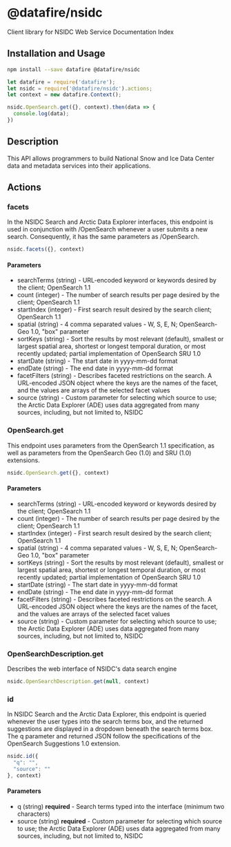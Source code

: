 # @datafire/nsidc

Client library for NSIDC Web Service Documentation Index

## Installation and Usage
```bash
npm install --save datafire @datafire/nsidc
```

```js
let datafire = require('datafire');
let nsidc = require('@datafire/nsidc').actions;
let context = new datafire.Context();

nsidc.OpenSearch.get({}, context).then(data => {
  console.log(data);
})
```

## Description
This API allows programmers to build National Snow and Ice Data Center data and metadata services into their applications.

## Actions
### facets
In the NSIDC Search and Arctic Data Explorer interfaces, this endpoint is used in conjunction with /OpenSearch whenever a user submits a new search. Consequently, it has the same parameters as /OpenSearch.


```js
nsidc.facets({}, context)
```

#### Parameters
* searchTerms (string) - URL-encoded keyword or keywords desired by the client; OpenSearch 1.1
* count (integer) - The number of search results per page desired by the client; OpenSearch 1.1
* startIndex (integer) - First search result desired by the search client; OpenSearch 1.1
* spatial (string) - 4 comma separated values - W, S, E, N; OpenSearch-Geo 1.0, "box" parameter
* sortKeys (string) - Sort the results by most relevant (default), smallest or largest spatial area, shortest or longest temporal duration, or most recently updated; partial implementation of OpenSearch SRU 1.0
* startDate (string) - The start date in yyyy-mm-dd format
* endDate (string) - The end date in yyyy-mm-dd format
* facetFilters (string) - Describes faceted restrictions on the search. A URL-encoded JSON object where the keys are the names of the facet, and the values are arrays of the selected facet values
* source (string) - Custom parameter for selecting which source to use; the Arctic Data Explorer (ADE) uses data aggregated from many sources, including, but not limited to, NSIDC

### OpenSearch.get
This endpoint uses parameters from the OpenSearch 1.1 specification, as well as parameters from the OpenSearch Geo (1.0) and SRU (1.0) extensions.


```js
nsidc.OpenSearch.get({}, context)
```

#### Parameters
* searchTerms (string) - URL-encoded keyword or keywords desired by the client; OpenSearch 1.1
* count (integer) - The number of search results per page desired by the client; OpenSearch 1.1
* startIndex (integer) - First search result desired by the search client; OpenSearch 1.1
* spatial (string) - 4 comma separated values - W, S, E, N; OpenSearch-Geo 1.0, "box" parameter
* sortKeys (string) - Sort the results by most relevant (default), smallest or largest spatial area, shortest or longest temporal duration, or most recently updated; partial implementation of OpenSearch SRU 1.0
* startDate (string) - The start date in yyyy-mm-dd format
* endDate (string) - The end date in yyyy-mm-dd format
* facetFilters (string) - Describes faceted restrictions on the search. A URL-encoded JSON object where the keys are the names of the facet, and the values are arrays of the selected facet values
* source (string) - Custom parameter for selecting which source to use; the Arctic Data Explorer (ADE) uses data aggregated from many sources, including, but not limited to, NSIDC

### OpenSearchDescription.get
Describes the web interface of NSIDC's data search engine


```js
nsidc.OpenSearchDescription.get(null, context)
```


### id
In NSIDC Search and the Arctic Data Explorer, this endpoint is queried whenever the user types into the search terms box, and the returned suggestions are displayed in a dropdown beneath the search terms box. The q parameter and returned JSON follow the specifications of the OpenSearch Suggestions 1.0 extension.


```js
nsidc.id({
  "q": "",
  "source": ""
}, context)
```

#### Parameters
* q (string) **required** - Search terms typed into the interface (minimum two characters)
* source (string) **required** - Custom parameter for selecting which source to use; the Arctic Data Explorer (ADE) uses data aggregated from many sources, including, but not limited to, NSIDC

